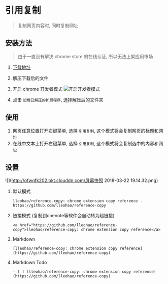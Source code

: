 # 引用复制

> 复制网页内容时, 同时复制网址



## 安装方法

> 由于一直没有解决 chrome store 的在线认证, 所以无法上架应用市场

1.  [下载地址](https://github.com/lleohao/reference-copy/releases/download/v1.0.0/reference-copy.zip)

2.  解压下载后的文件

3.  开启 chrome 开发者模式
    ![开启开发者模式](http://ofwqfk202.bkt.clouddn.com/reference-copy-1.jpg)

4.  点击 `加载已解压的扩展程序`, 选择解压后的文件夹



## 使用

1.  网页任意位置打开右键菜单, 选择 `引用复制`, 这个模式将会复制网页的标题和网址
2.  在线中文本上打开右键菜单, 选择 `引用复制`, 这个模式将会复制选中的内容和网址



## 设置

![](http://ofwqfk202.bkt.clouddn.com/屏幕快照 2018-03-22 19.14.32.png)

1. 默认模式

   ```
   lleohao/reference-copy: chrome extension copy reference - https://github.com/lleohao/reference-copy
   ```

2. 链接模式 (复制到onenote等软件会自动转为超链接)

   ```
   <a href="https://github.com/lleohao/reference-copy">lleohao/reference-copy: chrome extension copy reference</a>
   ```

3. Markdown

   ```
   [lleohao/reference-copy: chrome extension copy reference](https://github.com/lleohao/reference-copy)
   ```

4. Markdown Todo

   ```
   - [ ] [lleohao/reference-copy: chrome extension copy reference](https://github.com/lleohao/reference-copy)
   ```

   ​